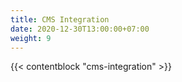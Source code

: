 ```yaml
---
title: CMS Integration
date: 2020-12-30T13:00:00+07:00
weight: 9
---
```


{{< contentblock "cms-integration" >}}

